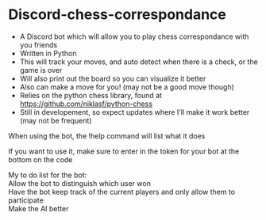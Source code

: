 # Discord-chess-correspondance
* A Discord bot which will allow you to play chess correspondance with you friends
* Written in Python
* This will track your moves, and auto detect when there is a check, or the game is over
* Will also print out the board so you can visualize it better
* Also can make a move for you! (may not be a good move though)
* Relies on the python chess library, found at https://github.com/niklasf/python-chess
* Still in developement, so expect updates where I'll make it work better (may not be frequent)

When using the bot, the !help command will list what it does

If you want to use it, make sure to enter in the token for your bot at the bottom on the code

My to do list for the bot:<br />
  Allow the bot to distinguish which user won<br />
  Have the bot keep track of the current players and only allow them to participate<br />
  Make the AI better
